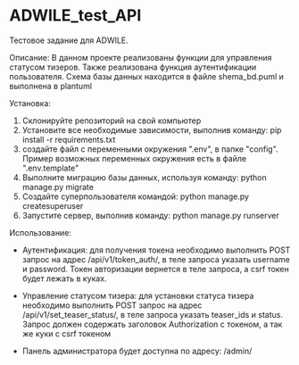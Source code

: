 # ADWILE_test_API
Тестовое задание для ADWILE.

Описание:
В данном проекте реализованы функции для управления статусом тизеров. Также реализована функция аутентификации пользователя.
Схема базы данных находится в файле shema_bd.puml и выполнена в plantuml

Установка:

1) Склонируйте репозиторий на свой компьютер
2) Установите все необходимые зависимости, выполнив команду: pip install -r requirements.txt
3) создайте файл с переменными окружения ".env", в папке "config". Пример возможных переменных окружения есть в файле ".env.template"
3) Выполните миграцию базы данных, используя команду: python manage.py migrate
4) Создайте суперпользователя командой: python manage.py createsuperuser 
5) Запустите сервер, выполнив команду: python manage.py runserver

Использование:

- Аутентификация: для получения токена необходимо выполнить POST запрос на адрес /api/v1/token_auth/, в теле запроса указать username и password. Токен авторизации вернется в теле запроса, а csrf токен будет лежать в куках.

- Управление статусом тизера: для установки статуса тизера необходимо выполнить POST запрос на адрес /api/v1/set_teaser_status/, в теле запроса указать teaser_ids и status. Запрос должен содержать заголовок Authorization с токеном, а так же куки с csrf токеном

- Панель администратора будет доступна по адресу: /admin/

